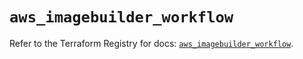 # `aws_imagebuilder_workflow`

Refer to the Terraform Registry for docs: [`aws_imagebuilder_workflow`](https://registry.terraform.io/providers/hashicorp/aws/6.9.0/docs/resources/imagebuilder_workflow).
